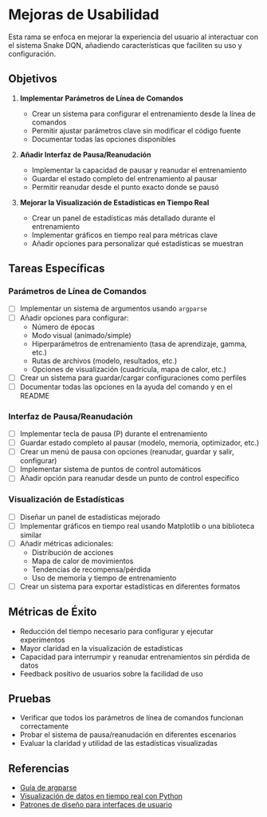 # Mejoras de Usabilidad

Esta rama se enfoca en mejorar la experiencia del usuario al interactuar con el sistema Snake DQN, añadiendo características que faciliten su uso y configuración.

## Objetivos

1. **Implementar Parámetros de Línea de Comandos**
   - Crear un sistema para configurar el entrenamiento desde la línea de comandos
   - Permitir ajustar parámetros clave sin modificar el código fuente
   - Documentar todas las opciones disponibles

2. **Añadir Interfaz de Pausa/Reanudación**
   - Implementar la capacidad de pausar y reanudar el entrenamiento
   - Guardar el estado completo del entrenamiento al pausar
   - Permitir reanudar desde el punto exacto donde se pausó

3. **Mejorar la Visualización de Estadísticas en Tiempo Real**
   - Crear un panel de estadísticas más detallado durante el entrenamiento
   - Implementar gráficos en tiempo real para métricas clave
   - Añadir opciones para personalizar qué estadísticas se muestran

## Tareas Específicas

### Parámetros de Línea de Comandos

- [ ] Implementar un sistema de argumentos usando `argparse`
- [ ] Añadir opciones para configurar:
  - Número de épocas
  - Modo visual (animado/simple)
  - Hiperparámetros de entrenamiento (tasa de aprendizaje, gamma, etc.)
  - Rutas de archivos (modelo, resultados, etc.)
  - Opciones de visualización (cuadrícula, mapa de calor, etc.)
- [ ] Crear un sistema para guardar/cargar configuraciones como perfiles
- [ ] Documentar todas las opciones en la ayuda del comando y en el README

### Interfaz de Pausa/Reanudación

- [ ] Implementar tecla de pausa (P) durante el entrenamiento
- [ ] Guardar estado completo al pausar (modelo, memoria, optimizador, etc.)
- [ ] Crear un menú de pausa con opciones (reanudar, guardar y salir, configurar)
- [ ] Implementar sistema de puntos de control automáticos
- [ ] Añadir opción para reanudar desde un punto de control específico

### Visualización de Estadísticas

- [ ] Diseñar un panel de estadísticas mejorado
- [ ] Implementar gráficos en tiempo real usando Matplotlib o una biblioteca similar
- [ ] Añadir métricas adicionales:
  - Distribución de acciones
  - Mapa de calor de movimientos
  - Tendencias de recompensa/pérdida
  - Uso de memoria y tiempo de entrenamiento
- [ ] Crear un sistema para exportar estadísticas en diferentes formatos

## Métricas de Éxito

- Reducción del tiempo necesario para configurar y ejecutar experimentos
- Mayor claridad en la visualización de estadísticas
- Capacidad para interrumpir y reanudar entrenamientos sin pérdida de datos
- Feedback positivo de usuarios sobre la facilidad de uso

## Pruebas

- Verificar que todos los parámetros de línea de comandos funcionan correctamente
- Probar el sistema de pausa/reanudación en diferentes escenarios
- Evaluar la claridad y utilidad de las estadísticas visualizadas

## Referencias

- [Guía de argparse](https://docs.python.org/3/library/argparse.html)
- [Visualización de datos en tiempo real con Python](https://matplotlib.org/stable/tutorials/index.html)
- [Patrones de diseño para interfaces de usuario](https://www.uxpin.com/studio/blog/ui-design-patterns/)
